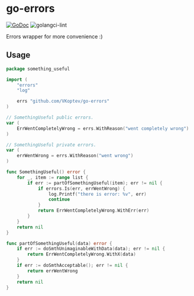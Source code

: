 # go-errors

[![GoDoc](https://pkg.go.dev/badge/github.com/VKoptev/go-errors)](https://pkg.go.dev/github.com/VKoptev/go-errors)
![golangci-lint](https://github.com/VKoptev/go-errors/workflows/golangci-lint/badge.svg)

Errors wrapper for more convenience :)


## Usage

```go
package something_useful

import (
	"errors"
	"log"

	errs "github.com/VKoptev/go-errors"
)

// SomethingUseful public errors.
var (
	ErrWentCompletelyWrong = errs.WithReason("went completely wrong")
)

// SomethingUseful private errors.
var (
	errWentWrong = errs.WithReason("went wrong")
)

func SomethingUseful() error {
	for _, item := range list {
		if err := partOfSomethingUseful(item); err != nil {
			if errors.Is(err, errWentWrong) {
				log.Printf("there is error: %v", err)
				continue
			}
			return ErrWentCompletelyWrong.WithErr(err)
		}
	}
	return nil
}

func partOfSomethingUseful(data) error {
	if err := doSmthUnimaginableWithData(data); err != nil {
		return ErrWentCompletelyWrong.WithX(data)
	}
	if err := doSmthAcceptable(); err != nil {
		return errWentWrong
	}
	return nil
}

```
